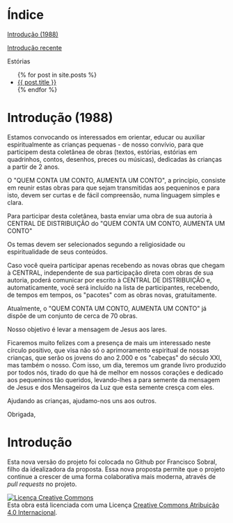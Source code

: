 Índice
======

[Introdução (1988)](#introducao-1988)

[Introdução recente](#introducao)

Estórias

<ul>
  {% for post in site.posts %}
    <li>
      <a href="{{ site.baseurl }}{{ post.url }}">{{ post.title }}</a>
    </li>
  {% endfor %}
</ul>

Introdução (1988) <A ID="introducao-1988"></A>
=========

Estamos convocando os interessados em orientar, educar ou auxiliar
espiritualmente as crianças pequenas - de nosso convívio, para que
participem desta coletânea de obras (textos, estórias, estórias em
quadrinhos, contos, desenhos, preces ou músicas), dedicadas às
crianças a partir de 2 anos.

O "QUEM CONTA UM CONTO, AUMENTA UM CONTO", a princípio, consiste em
reunir estas obras para que sejam transmitidas aos pequeninos e para
isto, devem ser curtas e de fácil compreensão, numa linguagem simples
e clara.

Para participar desta coletânea, basta enviar uma obra de sua autoria
à CENTRAL DE DISTRIBUIÇÃO do "QUEM CONTA UM CONTO, AUMENTA UM CONTO"

Os temas devem ser selecionados segundo a religiosidade ou
espiritualidade de seus conteúdos.

Caso você queira participar apenas recebendo as novas obras que chegam
à CENTRAL, independente de sua participação direta com obras de sua
autoria, poderá comunicar por escrito à CENTRAL DE DISTRIBUIÇÃO e,
automaticamente, você será incluído na lista de participantes,
recebendo, de tempos em tempos, os "pacotes" com as obras novas,
gratuitamente.

Atualmente, o "QUEM CONTA UM CONTO, AUMENTA UM CONTO" já dispõe de um
conjunto de cerca de 70 obras.

Nosso objetivo é levar a mensagem de Jesus aos lares.

Ficaremos muito felizes com a presença de mais um interessado neste
círculo positivo, que visa não só o aprimoramento espiritual de nossas
crianças, que serão os jovens do ano 2.000 e os "cabeças" do século
XXI, mas também o nosso. Com isso, um dia, teremos um grande livro
produzido por todos nós, tirado do que há de melhor em nossos corações
e dedicado aos pequeninos tão queridos, levando-lhes a para semente da
mensagem de Jesus e dos Mensageiros da Luz que esta semente cresça com
eles.

Ajudando as crianças, ajudamo-nos uns aos outros.

Obrigada,

Introdução <A ID="introducao"></A>
==========

Esta nova versão do projeto foi colocada no Github por Francisco
Sobral, filho da idealizadora da proposta. Essa nova proposta permite
que o projeto continue a crescer de uma forma colaborativa mais
moderna, através de *pull requests* no projeto.

<a rel="license"
href="http://creativecommons.org/licenses/by/4.0/"><img alt="Licença
Creative Commons" style="border-width:0"
src="https://i.creativecommons.org/l/by/4.0/88x31.png" /></a><br
/>Esta obra está licenciada com uma Licença <a rel="license"
href="http://creativecommons.org/licenses/by/4.0/">Creative Commons
Atribuição 4.0 Internacional</a>.
